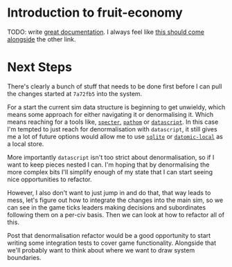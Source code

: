 # Introduction to fruit-economy

TODO: write [great documentation](http://jacobian.org/writing/what-to-write/). I always feel like [this should come alongside](https://stevelosh.com/blog/2013/09/teach-dont-tell/) the other link.

# Next Steps
There's clearly a bunch of stuff that needs to be done first before I can pull the changes started at `7a72fb5` into the system.

For a start the current sim data structure is beginning to get unwieldy, which means some approach for either navigating it or denormalising it.
Which means reaching for a tools like, [`specter`](https://github.com/redplanetlabs/specter), [`pathom`](https://github.com/wilkerlucio/pathom) or [`datascript`](https://github.com/tonsky/datascript/).
In this case I'm tempted to just reach for denormalisation with `datascript`, it still gives me a lot of future options would allow me to use [`sqlite`](https://github.com/someteam/acha/blob/0.2.0/src-clj/acha/db.clj#L67) or [`datomic-local`](https://docs.datomic.com/cloud/dev-local.html) as a local store.

More importantly `datascript` isn't too strict about denormalisation, so if I want to keep pieces nested I can. I'm hoping that by denormalising the more complex bits I'll simplify enough of my state that I can start seeing nice opportunities to refactor.

However, I also don't want to just jump in and do that, that way leads to mess, let's figure out how to integrate the changes into the main sim, so we can see in the game ticks leaders making decisions and subordinates following them on a per-civ basis. Then we can look at how to refactor all of this.

Post that denormalisation refactor would be a good opportunity to start writing some integration tests to cover game functionality. Alongside that we'll probably want to think about where we want to draw system boundaries.

